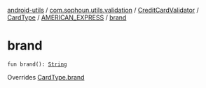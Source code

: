 [android-utils](../../../../index.md) / [com.sophoun.utils.validation](../../../index.md) / [CreditCardValidator](../../index.md) / [CardType](../index.md) / [AMERICAN_EXPRESS](index.md) / [brand](./brand.md)

# brand

`fun brand(): `[`String`](https://kotlinlang.org/api/latest/jvm/stdlib/kotlin/-string/index.html)

Overrides [CardType.brand](../brand.md)

